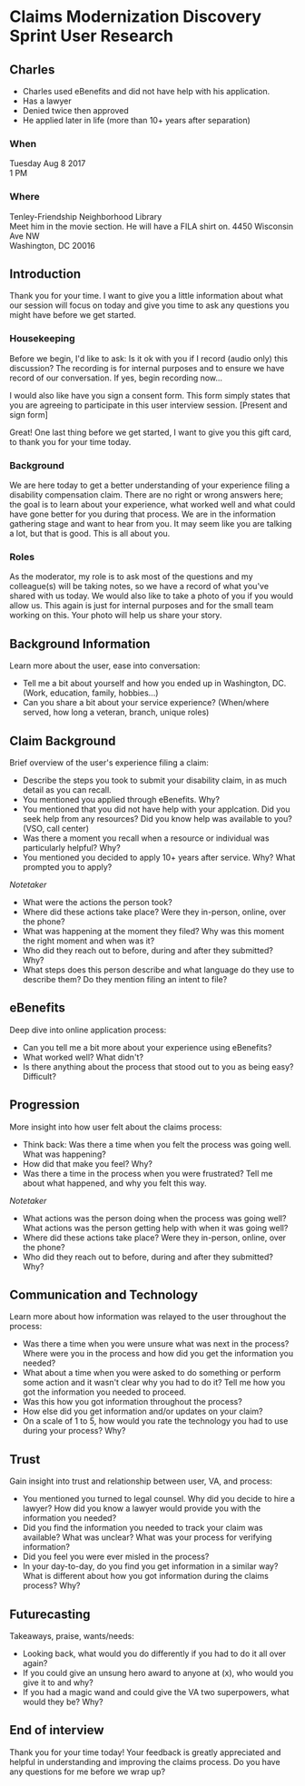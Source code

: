 # Claims Modernization Discovery Sprint User Research

## Charles 
- Charles used eBenefits and did not have help with his application.
- Has a lawyer
- Denied twice then approved
- He applied later in life (more than 10+ years after separation)

### When
Tuesday Aug 8 2017 <br>
1 PM

### Where
Tenley-Friendship Neighborhood Library<br>
Meet him in the movie section. He will have a FILA shirt on.
4450 Wisconsin Ave NW<br> 
Washington, DC 20016

## Introduction
Thank you for your time. I want to give you a little information about what our session will focus on today and give you time to ask any questions you might have before we get started. 

### Housekeeping
Before we begin, I'd like to ask: Is it ok with you if I record (audio only) this discussion? The recording is for internal purposes and to ensure we have record of our conversation. If yes, begin recording now...

I would also like have you sign a consent form. This form simply states that you are agreeing to participate in this user interview session. [Present and sign form]

Great! One last thing before we get started, I want to give you this gift card, to thank you for your time today. 

### Background
We are here today to get a better understanding of your experience filing a disability compensation claim. There are no right or wrong answers here; the goal is to learn about your experience, what worked well and what could have gone better for you during that process. We are in the information gathering stage and want to hear from you. It may seem like you are talking a lot, but that is good. This is all about you.

### Roles
As the moderator, my role is to ask most of the questions and my colleague(s) will be taking notes, so we have a record of what you've shared with us today. We would also like to take a photo of you if you would allow us. This again is just for internal purposes and for the small team working on this. Your photo will help us share your story.

## Background Information
Learn more about the user, ease into conversation:
- Tell me a bit about yourself and how you ended up in Washington, DC. (Work, education, family, hobbies...)
- Can you share a bit about your service experience? (When/where served, how long a veteran, branch, unique roles)

## Claim Background
Brief overview of the user's experience filing a claim:
- Describe the steps you took to submit your disability claim, in as much detail as you can recall.
- You mentioned you applied through eBenefits. Why?
- You mentioned that you did not have help with your applcation.  Did you seek help from any resources? Did you know help was available to you? (VSO, call center)
- Was there a moment you recall when a resource or individual was particularly helpful? Why?
- You mentioned you decided to apply 10+ years after service. Why? What prompted you to apply?

*Notetaker*
- What were the actions the person took?
- Where did these actions take place? Were they in-person, online, over the phone?
- What was happening at the moment they filed? Why was this moment the right moment and when was it?
- Who did they reach out to before, during and after they submitted? Why?
- What steps does this person describe and what language do they use to describe them? Do they mention filing an intent to file?

## eBenefits
Deep dive into online application process:
- Can you tell me a bit more about your experience using eBenefits?
- What worked well? What didn't?
- Is there anything about the process that stood out to you as being easy? Difficult?

## Progression
More insight into how user felt about the claims process:
- Think back: Was there a time when you felt the process was going well. What was happening?
- How did that make you feel? Why?
- Was there a time in the process when you were frustrated? Tell me about what happened, and why you felt this way.

*Notetaker*
- What actions was the person doing when the process was going well? What actions was the person getting help with when it was going well?
- Where did these actions take place? Were they in-person, online, over the phone?
- Who did they reach out to before, during and after they submitted? Why?

## Communication and Technology
Learn more about how information was relayed to the user throughout the process:
- Was there a time when you were unsure what was next in the process? Where were you in the process and how did you get the information you needed?
- What about a time when you were asked to do something or perform some action and it wasn't clear why you had to do it? Tell me how you got the information you needed to proceed.
- Was this how you got information throughout the process?
- How else did you get information and/or updates on your claim?
- On a scale of 1 to 5, how would you rate the technology you had to use during your process? Why?

## Trust
Gain insight into trust and relationship between user, VA, and process:
- You mentioned you turned to legal counsel. Why did you decide to hire a lawyer? How did you know a lawyer would provide you with the information you needed?
- Did you find the information you needed to track your claim was available? What was unclear? What was your process for verifying information?
- Did you feel you were ever misled in the process?
- In your day-to-day, do you find you get information in a similar way? What is different about how you got information during the claims process? Why?

## Futurecasting
Takeaways, praise, wants/needs:
- Looking back, what would you do differently if you had to do it all over again?
- If you could give an unsung hero award to anyone at (x), who would you give it to and why?
- If you had a magic wand and could give the VA two superpowers, what would they be? Why?

## End of interview
Thank you for your time today! Your feedback is greatly appreciated and helpful in understanding and improving the claims process. Do you have any questions for me before we wrap up?

